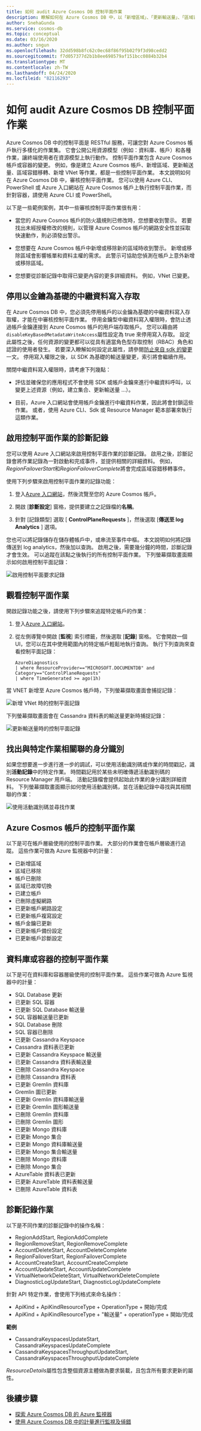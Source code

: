 ```yaml
---
title: 如何 audit Azure Cosmos DB 控制平面作業
description: 瞭解如何在 Azure Cosmos DB 中，以「新增區域」、「更新輸送量」、「區域容錯移轉」、「新增 VNet 等等」的方式來審核控制平面作業。
author: SnehaGunda
ms.service: cosmos-db
ms.topic: conceptual
ms.date: 03/16/2020
ms.author: sngun
ms.openlocfilehash: 32dd598b8fc62c0ec68f86f95b02f9f3d98cedd2
ms.sourcegitcommit: f7d057377d2b1b8ee698579af151bcc0884b32b4
ms.translationtype: MT
ms.contentlocale: zh-TW
ms.lasthandoff: 04/24/2020
ms.locfileid: "82116293"
---
```

# <a name="how-to-audit-azure-cosmos-db-control-plane-operations"></a>如何 audit Azure Cosmos DB 控制平面作業

Azure Cosmos DB 中的控制平面是 RESTful 服務，可讓您對 Azure Cosmos 帳戶執行多樣化的作業集。 它會公開公用資源模型（例如：資料庫、帳戶）和各種作業，讓終端使用者在資源模型上執行動作。 控制平面作業包含 Azure Cosmos 帳戶或容器的變更。 例如，像是建立 Azure Cosmos 帳戶、新增區域、更新輸送量、區域容錯移轉、新增 VNet 等作業，都是一些控制平面作業。 本文說明如何在 Azure Cosmos DB 中，審核控制平面作業。 您可以使用 Azure CLI、PowerShell 或 Azure 入口網站在 Azure Cosmos 帳戶上執行控制平面作業，而針對容器，請使用 Azure CLI 或 PowerShell。

以下是一些範例案例，其中一些審核控制平面作業很有用：

* 當您的 Azure Cosmos 帳戶的防火牆規則已修改時，您想要收到警示。 若要找出未經授權修改的規則，以管理 Azure Cosmos 帳戶的網路安全性並採取快速動作，則必須發出警示。

* 您想要在 Azure Cosmos 帳戶中新增或移除新的區域時收到警示。 新增或移除區域會影響帳單和資料主權的需求。 此警示可協助您偵測在帳戶上意外新增或移除區域。

* 您想要從診斷記錄中取得已變更內容的更多詳細資料。 例如，VNet 已變更。

## <a name="disable-key-based-metadata-write-access"></a>停用以金鑰為基礎的中繼資料寫入存取

在 Azure Cosmos DB 中，您必須先停用帳戶的以金鑰為基礎的中繼資料寫入存取權，才能在中審核控制平面作業。 停用金鑰型中繼資料寫入權限時，會防止透過帳戶金鑰連接到 Azure Cosmos 帳戶的用戶端存取帳戶。 您可以藉由將`disableKeyBasedMetadataWriteAccess`屬性設定為 true 來停用寫入存取。 設定此屬性之後，任何資源的變更都可以從具有適當角色型存取控制（RBAC）角色和認證的使用者發生。 若要深入瞭解如何設定此屬性，請參閱[防止來自 sdk 的變更](role-based-access-control.md#preventing-changes-from-cosmos-sdk)一文。 停用寫入權限之後，以 SDK 為基礎的輸送量變更，索引將會繼續作用。

關閉中繼資料寫入權限時，請考慮下列幾點：

* 評估並確保您的應用程式不會使用 SDK 或帳戶金鑰來進行中繼資料呼叫，以變更上述資源（例如，建立集合、更新輸送量 ...）。

* 目前，Azure 入口網站會使用帳戶金鑰進行中繼資料作業，因此將會封鎖這些作業。 或者，使用 Azure CLI、Sdk 或 Resource Manager 範本部署來執行這類作業。

## <a name="enable-diagnostic-logs-for-control-plane-operations"></a>啟用控制平面作業的診斷記錄

您可以使用 Azure 入口網站來啟用控制平面作業的診斷記錄。 啟用之後，診斷記錄會將作業記錄為一對啟動和完成事件，並提供相關的詳細資料。 例如， *RegionFailoverStart*和*RegionFailoverComplete*將會完成區域容錯移轉事件。

使用下列步驟來啟用控制平面作業的記錄功能：

1. 登入[Azure 入口網站](https://portal.azure.com)，然後流覽至您的 Azure Cosmos 帳戶。

1. 開啟 [**診斷設定**] 窗格，提供要建立之記錄檔的**名稱**。

1. 針對 [記錄類型] 選取 [ **ControlPlaneRequests** ]，然後選取 [**傳送至 log Analytics** ] 選項。

您也可以將記錄儲存在儲存體帳戶中，或串流至事件中樞。 本文說明如何將記錄傳送到 log analytics，然後加以查詢。 啟用之後，需要幾分鐘的時間，診斷記錄才會生效。 可以追蹤在該點之後執行的所有控制平面作業。 下列螢幕擷取畫面顯示如何啟用控制平面記錄：

![啟用控制平面要求記錄](./media/audit-control-plane-logs/enable-control-plane-requests-logs.png)

## <a name="view-the-control-plane-operations"></a>觀看控制平面作業

開啟記錄功能之後，請使用下列步驟來追蹤特定帳戶的作業：

1. 登入[Azure 入口網站](https://portal.azure.com)。

1. 從左側導覽中開啟 [**監視**] 索引標籤，然後選取 [**記錄**] 窗格。 它會開啟一個 UI，您可以在其中使用範圍內的特定帳戶輕鬆地執行查詢。 執行下列查詢來查看控制平面記錄：

   ```kusto
   AzureDiagnostics
   | where ResourceProvider=="MICROSOFT.DOCUMENTDB" and Category=="ControlPlaneRequests"
   | where TimeGenerated >= ago(1h)
   ```

當 VNET 新增至 Azure Cosmos 帳戶時，下列螢幕擷取畫面會捕捉記錄：

![新增 VNet 時的控制平面記錄](./media/audit-control-plane-logs/add-ip-filter-logs.png)

下列螢幕擷取畫面會在 Cassandra 資料表的輸送量更新時捕捉記錄：

![更新輸送量時的控制平面記錄](./media/audit-control-plane-logs/throughput-update-logs.png)

## <a name="identify-the-identity-associated-to-a-specific-operation"></a>找出與特定作業相關聯的身分識別

如果您想要進一步進行進一步的調試，可以使用活動識別碼或作業的時間戳記，識別**活動記錄**中的特定作業。 時間戳記用於某些未明確傳遞活動識別碼的 Resource Manager 用戶端。 活動記錄檔會提供起始此作業的身分識別詳細資料。 下列螢幕擷取畫面顯示如何使用活動識別碼，並在活動記錄中尋找與其相關聯的作業：

![使用活動識別碼並尋找作業](./media/audit-control-plane-logs/find-operations-with-activity-id.png)

## <a name="control-plane-operations-for-azure-cosmos-account"></a>Azure Cosmos 帳戶的控制平面作業

以下是可在帳戶層級使用的控制平面作業。 大部分的作業會在帳戶層級進行追蹤。 這些作業可做為 Azure 監視器中的計量：

* 已新增區域
* 區域已移除
* 帳戶已刪除
* 區域已故障切換
* 已建立帳戶
* 已刪除虛擬網路
* 已更新帳戶網路設定
* 已更新帳戶複寫設定
* 帳戶金鑰已更新
* 已更新帳戶備份設定
* 已更新帳戶診斷設定

## <a name="control-plane-operations-for-database-or-containers"></a>資料庫或容器的控制平面作業

以下是可在資料庫和容器層級使用的控制平面作業。 這些作業可做為 Azure 監視器中的計量：

* SQL Database 更新
* 已更新 SQL 容器
* 已更新 SQL Database 輸送量
* SQL 容器輸送量已更新
* SQL Database 刪除
* SQL 容器已刪除
* 已更新 Cassandra Keyspace
* Cassandra 資料表已更新
* 已更新 Cassandra Keyspace 輸送量
* 已更新 Cassandra 資料表輸送量
* 已刪除 Cassandra Keyspace
* 已刪除 Cassandra 資料表
* 已更新 Gremlin 資料庫
* Gremlin 圖已更新
* 已更新 Gremlin 資料庫輸送量
* 已更新 Gremlin 圖形輸送量
* 已刪除 Gremlin 資料庫
* 已刪除 Gremlin 圖形
* 已更新 Mongo 資料庫
* 已更新 Mongo 集合
* 已更新 Mongo 資料庫輸送量
* 已更新 Mongo 集合輸送量
* 已刪除 Mongo 資料庫
* 已刪除 Mongo 集合
* AzureTable 資料表已更新
* 已更新 AzureTable 資料表輸送量
* 已刪除 AzureTable 資料表

## <a name="diagnostic-log-operations"></a>診斷記錄作業

以下是不同作業的診斷記錄中的操作名稱：

* RegionAddStart, RegionAddComplete
* RegionRemoveStart, RegionRemoveComplete
* AccountDeleteStart, AccountDeleteComplete
* RegionFailoverStart, RegionFailoverComplete
* AccountCreateStart, AccountCreateComplete
* AccountUpdateStart, AccountUpdateComplete
* VirtualNetworkDeleteStart, VirtualNetworkDeleteComplete
* DiagnosticLogUpdateStart, DiagnosticLogUpdateComplete

針對 API 特定作業，會使用下列格式來命名操作：

* ApiKind + ApiKindResourceType + OperationType + 開始/完成
* ApiKind + ApiKindResourceType + "輸送量" + operationType + 開始/完成

**範例** 

* CassandraKeyspacesUpdateStart, CassandraKeyspacesUpdateComplete
* CassandraKeyspacesThroughputUpdateStart, CassandraKeyspacesThroughputUpdateComplete

*ResourceDetails*屬性包含整個資源主體做為要求裝載，且包含所有要求更新的屬性。

## <a name="next-steps"></a>後續步驟

* [探索 Azure Cosmos DB 的 Azure 監視器](../azure-monitor/insights/cosmosdb-insights-overview.md?toc=/azure/cosmos-db/toc.json&bc=/azure/cosmos-db/breadcrumb/toc.json)
* [使用 Azure Cosmos DB 中的計量進行監視及偵錯](use-metrics.md)
